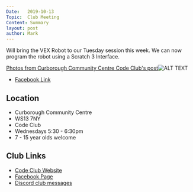 ```yaml
---
Date:   2019-10-13
Topic:  Club Meeting
Content: Summary
layout: post
author: Mark
---
```

Will bring the VEX Robot to our Tuesday session this week. We can now program the robot using a Scratch 3 Interface.

[Photos from Curborough Community Centre Code Club's post](https://www.facebook.com/1481985248595237/posts/2306364072824013/)![ALT TEXT](https://scontent.fbhx6-1.fna.fbcdn.net/v/t1.6435-9/73205514_2306362122824208_8490754197883453440_n.jpg?_nc_cat=103&ccb=1-7&_nc_sid=dd63ad&_nc_ohc=ZwhwjIYUFv0AX98BVOD&_nc_ht=scontent.fbhx6-1.fna&edm=AKK4YLsEAAAA&oh=00_AfDivCkwtSZ1qaKf3HdBbF771cRZ_R8fmT7lF20VrWQhPQ&oe=654E1DFC)

* [Facebook Link](https://www.facebook.com/1481985248595237/posts/2306364072824013/)

## Location

* Curborough Community Centre
* WS13 7NY
* Code Club
* Wednesdays 5:30 - 6:30pm
* 7 - 15 year olds welcome

## Club Links

* [Code Club Website](https://lichfield-code-club.github.io/)
* [Facebook Page](https://www.facebook.com/LichfieldCoders)
* [Discord club messages](https://discord.gg/szz6xGK)
